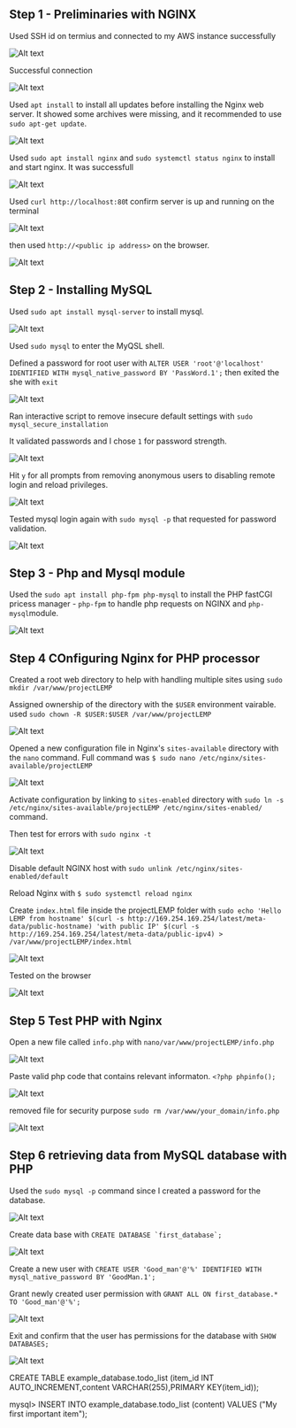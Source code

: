 ## Step 1 - Preliminaries with NGINX

Used SSH id on termius and connected to my AWS instance successfully

![Alt text](<images/SSH client on Termius.png>)

Successful connection

![Alt text](<images/Successful connection.png>)

Used `apt install` to install all updates before installing the Nginx web server. It showed some archives were missing, and it recommended to use `sudo apt-get update`. 

![Alt text](<images/sudo apt update installed.png>)

Used `sudo apt install nginx` and `sudo systemctl status nginx` to install and start nginx. It was successfull

![Alt text](<isntall and start Nginx.png>)

Used `curl http://localhost:80`t confirm server is up and running on the terminal

![Alt text](<images/localhost curled.png>)


 then used `http://<public ip address>` on the browser. 

 ![Alt text](<images/nginx on browser.png>)

## Step 2 - Installing MySQL

Used `sudo apt install mysql-server` to install mysql.

![Alt text](<images/mysql update.png>)

Used `sudo mysql` to enter the MyQSL shell. 

Defined a password for root user with `ALTER USER 'root'@'localhost' IDENTIFIED WITH mysql_native_password BY 'PassWord.1';` then exited the she with `exit`

![Alt text](<images/Mysql login and password change.png>)

Ran interactive script to remove insecure default settings with
`sudo mysql_secure_installation`

It validated passwords and I chose `1` for password strength. 

![Alt text](<images/Mysql interactive script.png>)

Hit `y` for all prompts from removing anonymous users to disabling remote login and reload privileges. 

![Alt text](<images/Removing anonymous users and others.png>)

Tested mysql login again with `sudo mysql -p` that requested for password validation. 

![Alt text](<images/Tested successful login.png>)

## Step 3 - Php and Mysql module

Used the   `sudo apt install php-fpm php-mysql` to install the PHP fastCGI pricess manager - `php-fpm` to handle php requests on NGINX and `php-mysql`module.

![Alt text](<images/Php and mysql on NGINX.png>)

## Step 4 COnfiguring Nginx for PHP processor

Created a root web directory to help with handling multiple sites using `sudo mkdir /var/www/projectLEMP`

Assigned ownership of the directory with the `$USER` environment vairable. used `sudo chown -R $USER:$USER /var/www/projectLEMP`

![Alt text](<images/creating and ownership for projectLEMP.png>)

Opened a new configuration file in Nginx's `sites-available` directory with the `nano` command. Full command was `$ sudo nano /etc/nginx/sites-available/projectLEMP`

![Alt text](<images/Nano projectLEMP file.png>)

Activate configuration by linking to `sites-enabled` directory with `sudo ln -s /etc/nginx/sites-available/projectLEMP /etc/nginx/sites-enabled/` command.

Then test for errors with `sudo nginx -t`

![Alt text](<images/Sudo link and test syntax.png>)

Disable default NGINX host with `sudo unlink /etc/nginx/sites-enabled/default`

Reload Nginx with `$ sudo systemctl reload nginx`

Create `index.html` file inside the projectLEMP folder with `sudo echo 'Hello LEMP from hostname' $(curl -s http://169.254.169.254/latest/meta-data/public-hostname) 'with public IP' $(curl -s http://169.254.169.254/latest/meta-data/public-ipv4) > /var/www/projectLEMP/index.html`

![Alt text](<images/Unlink default site and create html file.png>)

Tested on the browser

![Alt text](<images/projectlemp on browser.png>)

## Step 5 Test PHP with Nginx

Open a new file called `info.php` with `nano/var/www/projectLEMP/info.php`

![Alt text](<images/Php info file.png>)

Paste valid php code that contains relevant informaton. `<?php phpinfo();`

![Alt text](<images/php info on browser.png>)

removed file for security purpose `sudo rm /var/www/your_domain/info.php`

![Alt text](<images/Removing index php file.png>)

## Step 6 retrieving data from MySQL database with PHP

Used the `sudo mysql -p` command since I created a password for the database. 

![Alt text](<images/Entering database again.png>)

Create data base with ``CREATE DATABASE `first_database`;``

![Alt text](<images/Create database.png>)

Create a new user with ``CREATE USER 'Good_man'@'%' IDENTIFIED WITH mysql_native_password BY 'GoodMan.1';``

Grant newly created user permission with ``GRANT ALL ON first_database.* TO 'Good_man'@'%';``

![Alt text](<images/Creating database and user.png>)

Exit and confirm that the user has permissions for the database with `SHOW DATABASES;`

![Alt text](<images/Show databases.png>)

CREATE TABLE example_database.todo_list (item_id INT AUTO_INCREMENT,content VARCHAR(255),PRIMARY KEY(item_id));


mysql> INSERT INTO example_database.todo_list (content) VALUES ("My first important item");











